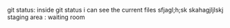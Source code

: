 git status: inside git status i can see the current files 
sfjagl;h;sk
skahagjljlskj
staging area : waiting room
